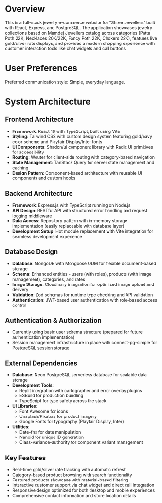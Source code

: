 # Overview

This is a full-stack jewelry e-commerce website for "Shree Jewellers" built with React, Express, and PostgreSQL. The application showcases jewelry collections based on Mamdej Jewellers catalog across categories (Patta Poth 22K, Necklaces 20K/22K, Fancy Poth 22K, Chokers 22K), features live gold/silver rate displays, and provides a modern shopping experience with customer interaction tools like chat widgets and call buttons.

# User Preferences

Preferred communication style: Simple, everyday language.

# System Architecture

## Frontend Architecture
- **Framework**: React 18 with TypeScript, built using Vite
- **Styling**: Tailwind CSS with custom design system featuring gold/navy color scheme and Playfair Display/Inter fonts
- **UI Components**: Shadcn/ui component library with Radix UI primitives for accessibility
- **Routing**: Wouter for client-side routing with category-based navigation
- **State Management**: TanStack Query for server state management and caching
- **Design Pattern**: Component-based architecture with reusable UI components and custom hooks

## Backend Architecture
- **Framework**: Express.js with TypeScript running on Node.js
- **API Design**: RESTful API with structured error handling and request logging middleware
- **Data Access**: Repository pattern with in-memory storage implementation (easily replaceable with database layer)
- **Development Setup**: Hot module replacement with Vite integration for seamless development experience

## Database Design
- **Database**: MongoDB with Mongoose ODM for flexible document-based storage
- **Schema**: Enhanced entities - users (with roles), products (with image management), categories, and rates
- **Image Storage**: Cloudinary integration for optimized image upload and delivery
- **Validation**: Zod schemas for runtime type checking and API validation
- **Authentication**: JWT-based user authentication with role-based access control

## Authentication & Authorization
- Currently using basic user schema structure (prepared for future authentication implementation)
- Session management infrastructure in place with connect-pg-simple for PostgreSQL session storage

## External Dependencies
- **Database**: Neon PostgreSQL serverless database for scalable data storage
- **Development Tools**: 
  - Replit integration with cartographer and error overlay plugins
  - ESBuild for production bundling
  - TypeScript for type safety across the stack
- **UI Libraries**: 
  - Font Awesome for icons
  - Unsplash/Pixabay for product imagery
  - Google Fonts for typography (Playfair Display, Inter)
- **Utilities**: 
  - Date-fns for date manipulation
  - Nanoid for unique ID generation
  - Class-variance-authority for component variant management

## Key Features
- Real-time gold/silver rate tracking with automatic refresh
- Category-based product browsing with search functionality
- Featured products showcase with material-based filtering
- Interactive customer support via chat widget and direct call integration
- Responsive design optimized for both desktop and mobile experiences
- Comprehensive contact information and store location details